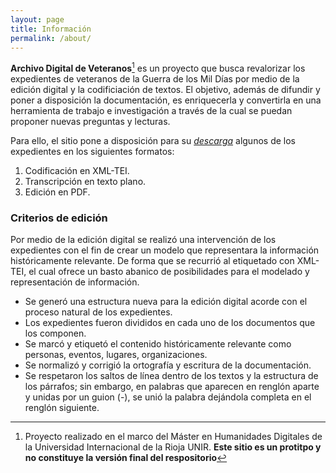 ```yaml
---
layout: page
title: Información
permalink: /about/
---
```

**Archivo Digital de Veteranos**[^1] es un proyecto que busca revalorizar los expedientes de veteranos de la Guerra de los Mil Días
por medio de la edición digital y la codificiación de textos. El objetivo, además de difundir y poner a disposición la documentación,
es enriquecerla y convertirla en una herramienta de trabajo e investigación a través de la cual se puedan proponer nuevas
preguntas y lecturas.     

Para ello, el sitio pone a disposición para su [*descarga*](https://jairotami.github.io/veteranos-mil-dias/archivos/) algunos de los expedientes en los siguientes formatos:

1. Codificación en XML-TEI.
2. Transcripción en texto plano.
3. Edición en PDF.     
 

### Criterios de edición

Por medio de la edición digital se realizó una intervención de los expedientes con el fin de crear un modelo
que representara la información históricamente relevante. De forma que se recurrió al etiquetado con 
XML-TEI, el cual ofrece un basto abanico de posibilidades para el modelado y representación de información.

- Se generó una estructura nueva para la edición digital acorde con el proceso natural de los expedientes.
- Los expedientes fueron divididos en cada uno de los documentos que los componen. 
- Se marcó y etiquetó el contenido históricamente relevante como personas, eventos, lugares, organizaciones. 
- Se normalizó y corrigió la ortografía y escritura de la documentación.
- Se respetaron los saltos de línea dentro de los textos y la estructura de los párrafos; sin embargo, en 
palabras que aparecen en renglón aparte y unidas por un guion (-), se unió la palabra dejándola completa en el renglón siguiente.



[^1]: Proyecto realizado en el marco del Máster en Humanidades Digitales de la Universidad Internacional de la Rioja UNIR. **Este sitio es un protitpo y no constituye la versión final del respositorio**



